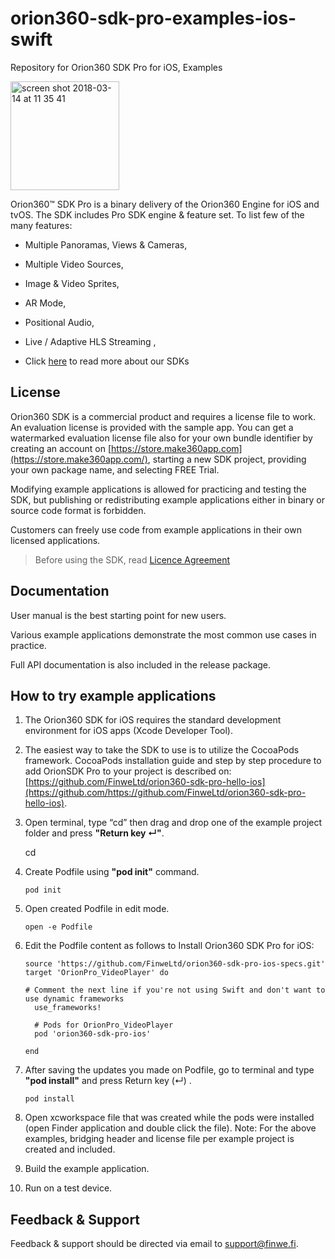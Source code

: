 # orion360-sdk-pro-examples-ios-swift
Repository for Orion360 SDK Pro for iOS, Examples

<img width="174" alt="screen shot 2018-03-14 at 11 35 41" src="https://user-images.githubusercontent.com/36510685/37829670-9521c0d6-2ea8-11e8-9adb-9b9309e8ec45.png">


Orion360™ SDK Pro is a binary delivery of the Orion360 Engine for iOS and tvOS. The SDK includes Pro SDK engine & feature set. To list few of the many features:

 -    Multiple Panoramas, Views & Cameras,
    
-   Multiple Video Sources,
    
-   Image & Video Sprites,
    
-   AR Mode,
    
-   Positional Audio,
    
-   Live / Adaptive HLS Streaming ,
    
-  Click [here](http://orion360.finwe.mobi/sdk/) to read more about our SDKs

## License

Orion360 SDK is a commercial product and requires a license file to work. An evaluation license is provided with the sample app. You can get a watermarked evaluation license file also for your own bundle identifier by creating an account on  [https://store.make360app.com](https://store.make360app.com/), starting a new SDK project, providing your own package name, and selecting FREE Trial.

Modifying example applications is allowed for practicing and testing the SDK, but publishing or redistributing example applications either in binary or source code format is forbidden.

Customers can freely use code from example applications in their own licensed applications.

> Before using the SDK, read  [Licence Agreement](https://github.com/FinweLtd/Orion_SDK_iOS_SampleApps/blob/master/Finwe_Orion360_SDK_Basic_Evaluation_Kit_License_en_US-20161212_1500.pdf)

## Documentation

User manual is the best starting point for new users.

Various example applications demonstrate the most common use cases in practice.

Full API documentation is also included in the release package.

## How to try example applications

1.  The Orion360 SDK for iOS requires the standard development environment for iOS apps (Xcode Developer Tool).
    
2.  The easiest way to take the SDK to use is to utilize the CocoaPods framework. CocoaPods installation guide and step by step procedure to add OrionSDK Pro to your project is described on:  [https://github.com/FinweLtd/orion360-sdk-pro-hello-ios](https://github.com/https://github.com/FinweLtd/orion360-sdk-pro-hello-ios).    

3.  Open terminal, type “cd” then drag and drop one of the example project folder and press  **"Return key ↵"**.

    cd <drag and drop your project folder>
4. Create Podfile using **"pod init"** command.
   ```
   pod init
   ```
5. Open created Podfile in edit mode.
   ```
   open -e Podfile 
   ```
6. Edit the Podfile content as follows to Install Orion360 SDK Pro for iOS:

   ```
   source 'https://github.com/FinweLtd/orion360-sdk-pro-ios-specs.git'
   target 'OrionPro_VideoPlayer' do

   # Comment the next line if you're not using Swift and don't want to use dynamic frameworks
     use_frameworks!

     # Pods for OrionPro_VideoPlayer
     pod 'orion360-sdk-pro-ios'

   end
   ```
7. After saving the updates you made on Podfile, go to terminal and type **"pod install"** and press Return key (↵) .
   ```
   pod install
   ```
8.  Open xcworkspace file that was created while the pods were installed (open Finder application and double click the file). Note: For the above examples, bridging header and license file per example project is created and included.
    
9.  Build the example application.
    
10.  Run on a test device.

## Feedback & Support

Feedback & support should be directed via email to  [support@finwe.fi](mailto:support@finwe.fi).
